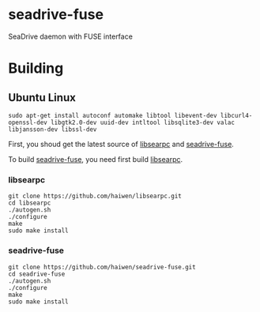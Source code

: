 # seadrive-fuse
SeaDrive daemon with FUSE interface

# Building
## Ubuntu Linux
```
sudo apt-get install autoconf automake libtool libevent-dev libcurl4-openssl-dev libgtk2.0-dev uuid-dev intltool libsqlite3-dev valac libjansson-dev libssl-dev
```

First, you shoud get the latest source of [libsearpc](https://github.com/haiwen/libsearpc) and [seadrive-fuse](https://github.com/haiwen/seadrive-fuse).

To build [seadrive-fuse](https://github.com/haiwen/seadrive-fuse), you need first build [libsearpc](https://github.com/haiwen/libsearpc).
### libsearpc
```
git clone https://github.com/haiwen/libsearpc.git
cd libsearpc
./autogen.sh
./configure
make
sudo make install
```
### seadrive-fuse
```
git clone https://github.com/haiwen/seadrive-fuse.git
cd seadrive-fuse
./autogen.sh
./configure
make
sudo make install
```